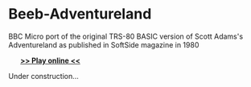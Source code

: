 # Beeb-Adventureland
BBC Micro port of the original TRS-80 BASIC version of Scott Adams's Adventureland as published in SoftSide magazine in 1980 

&nbsp;&nbsp;&nbsp;&nbsp;&nbsp;&nbsp;**[>> Play online <<](http://bbcmicro.co.uk/jsbeeb/play.php?cpuMultiplier=4&autoboot&disc=https://raw.githubusercontent.com/ahope1/Beeb-Adventureland/master/AL.ssd)**

Under construction...

